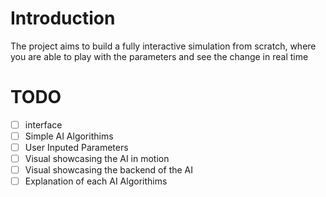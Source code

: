 # Introduction

The project aims to build a fully interactive simulation from scratch, where you are able to play with the parameters and see the change in real time

# TODO 
- [ ] interface
- [ ] Simple AI Algorithims 
- [ ] User Inputed Parameters
- [ ] Visual showcasing the AI in motion
- [ ] Visual showcasing the backend of the AI 
- [ ] Explanation of each AI Algorithims 
